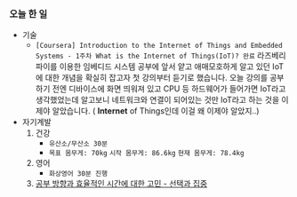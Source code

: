 ### 오늘 한 일

- 기술
  - `[Coursera] Introduction to the Internet of Things and Embedded Systems - 1주차 What is the Internet of Things(IoT)? 완료`
    라즈베리파이를 이용한 임베디드 시스템 공부에 앞서 얕고 애매모호하게 알고 있던 IoT에 대한 개념을 확실히 잡고자 첫 강의부터 듣기로 했습니다.
    오늘 강의를 공부하기 전엔 디바이스에 화면 띄워져 있고 CPU 등 하드웨어가 들어가면 IoT라고 생각했었는데 알고보니 네트워크와 연결이 되어있는 것만 IoT라고 하는 것을 이제야 알았습니다. 
    ( __Internet__ of Things인데 이걸 왜 이제야 알았지..)
- 자기계발
  1. 건강
     - `유산소/무산소 30분`
     - `목표 몸무게: 70kg`
       `시작 몸무게: 86.6kg`
       `현재 몸무게: 78.4kg`
  2. 영어
     - `화상영어 30분 진행`
  3. [공부 방향과 효율적인 시간에 대한 고민 - 선택과 집중](https://stevekwon211.blogspot.com/2020/12/blog-post.html) 